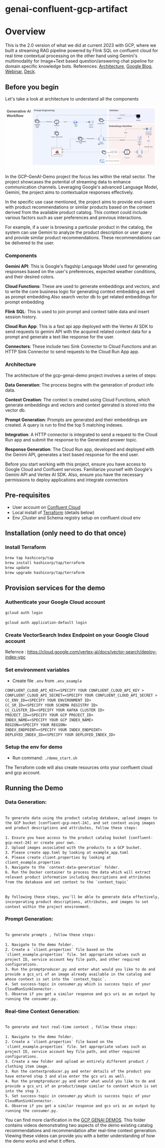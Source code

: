 # genai-confluent-gcp-artifact
# Overview

This is the 2.0 version of what we did at current 2023 with GCP, where we built a streaming RAG pipeline powered by Flink SQL on confluent cloud for real time contextual processing on the other hand using Gemini's multimodality for Image+Text based question/answering chat pipeline for domain specific knowledge bots. References: [Architecture](https://lucid.app/lucidchart/ce1acdc5-08d1-4f26-88fb-f75c435331bc/edit?referringApp=google+drive&beaconFlowId=728bd107b5478196&invitationId=inv_ec0df969-af71-42e8-8b97-7040187b9dd9&page=hIEhqJj~tzIJ#), [Google Blog](https://cloud.google.com/blog/topics/partners/confluent-brings-real-time-capabilities-to-google-cloud-gen-ai), [Webinar](https://event.on24.com/wcc/r/4513309/FECC83DA71BA6716B67A5CF262D9C6B0), [Deck](https://docs.google.com/presentation/d/1enlFaFB9ft4893Y07pW2fi5cw1LvJyctG9l8w3Y0qKI/edit#slide=id.g23d1fe316c8_0_3960).

## Before you begin
Let's take a look at architecture to understand all the components

![image](docs/arc.png)

In the GCP-GenAI-Demo project the focus lies within the retail sector. The project showcases the potential of streaming data to enhance communication channels. Leveraging Google's advanced Language Model, Gemini, the project aims to contextualize responses effectively.

In the specific use case mentioned, the project aims to provide end-users with product recommendations or similar products based on the context derived from the available product catalog. This context could include various factors such as user preferences and previous interactions.

For example, if a user is browsing a particular product in the catalog, the system can use Gemini to analyze the product description or user query and provide similar product recommendations. These recommendations can be delivered to the user.


### Components
**Gemini API**: This is Google's flagship Language Model used for generating responses based on the user's preferences, expected weather conditions, and their desired colors.

**Cloud Functions**: These are used to generate embeddings and vectors, and to write the core business logic for generating context embedding as well as prompt embedding.Also search vector db to get related embeddings for prompt embedding

**Flink SQL**: This is used to join prompt and context table data and insert session history.

**Cloud Run App**: This is a fast api app deployed with the Vertex AI SDK to send requests to gemini API with the acquired related context data for a prompt and generate a text like response for the user.

**Connectors**: These include two Sink Connector to Cloud Functions and an HTTP Sink Connector to send requests to the Cloud Run App app.


### Architecture
The architecture of the gcp-genai-demo project involves a series of steps:

**Data Generation**: The process begins with the generation of product info data.

**Context Creation**: The context is created using Cloud Functions, which generate embeddings and vectors and context genrated is stored into the vector db.

**Prompt Generation**: Prompts are generated and their embeddings are created. A query is run to find the top 5 matching indexes.

**Integration**: A HTTP connector is integrated to send a request to the Cloud Run app and submit the response to the Generated answer topic.

**Response Generation**: The Cloud Run app, developed and deployed with the Gemini API, generates a text based response for the end user.

Before you start working with this project, ensure you have access to Google Cloud and Confluent services. Familiarize yourself with Google's Gemini API and Vertex AI SDK. Also, ensure you have the necessary permissions to deploy applications and integrate connectors


## Pre-requisites
- User account on [Confluent Cloud](https://www.confluent.io/confluent-cloud/tryfree)
- Local install of [Terraform](https://www.terraform.io) (details below)
- Env ,Cluster and Schema registry setup on confluent cloud env

## Installation (only need to do that once)

### Install Terraform
```
brew tap hashicorp/tap
brew install hashicorp/tap/terraform
brew update
brew upgrade hashicorp/tap/terraform
```

## Provision services for the demo

### Authenticate your Google Cloud account
```
gcloud auth login

gcloud auth application-default login  

```

### Create VectorSearch Index Endpoint on your Google Cloud account
Refernce : https://cloud.google.com/vertex-ai/docs/vector-search/deploy-index-vpc


### Set environment variables
- Create file `.env` from `.env_example`
```
CONFLUENT_CLOUD_API_KEY=<SPECIFY YOUR CONFLUENT_CLOUD_API_KEY >
CONFLUENT_CLOUD_API_SECRET=<SPECIFY YOUR CONFLUENT_CLOUD_API_SECRET >
CC_ENV_ID=<SPECIFY YOUR ENVIRONMENT ID>
CC_SR_ID=<SPECIFY YOUR SCHEMA REGISTRY ID>
CC_CLUSTER_ID=<SPECIFY YOUR KAFKA CLUSTER ID>
PROJECT_ID=<SPECIFY YOUR GCP PROJECT_ID>
INDEX_NAME=<SPECIFY YOUR GCP INDEX_NAME>
REGION=<SPECIFY YOUR REGION>
INDEX_ENDPOINT=<SPECIFY YOUR INDEX_ENDPOINT>
DEPLOYED_INDEX_ID=<SPECIFY YOUR DEPLOYED_INDEX_ID>
```

### Setup the env for demo 
- Run command: `./demo_start.sh`

The Terraform code will also create resources onto your confluent cloud and gcp account.


## Running the Demo

### Data Generation:
```

To generate data using the product catalog database, upload images to the GCP bucket [confluent-gcp-next-24], and set context using images and product descriptions and attributes, follow these steps:

1. Ensure you have access to the product catalog bucket [confluent-gcp-next-24] or create your own.
2. Upload images associated with the products to a GCP bucket.
3. Please create app.toml by looking at example_app.toml
4. Please create client.properties by looking at client_example.properties
5. Navigate to the `context-data-generation` folder.
6. Run the Docker container to process the data which will extract relevant product information including descriptions and attributes from the database and set context to the `context_topic`


By following these steps, you'll be able to generate data effectively, incorporating product descriptions, attributes, and images to set context within the project environment.

```


### Prompt Generation:
```

To generate prompts , follow these steps:

1. Navigate to the demo folder.
2. Create a `client.properties` file based on the `client_example.properties` file. Set appropriate values such as project ID, service account key file path, and other required configurations.
3. Run the promptproducer.py and enter what would you like to do and provide a gcs_uri of an image already available in the catalog and whose context is set into the `context_topic`.
4. Set success-topic in consumer.py which is success topic of your CloudRunSinkConnector.
5. Observe if you get a similar response and gcs uri as an output by running the consumer.py.

```

### Real-time Context Generation:
```

To generate and test real-time context , follow these steps:

1. Navigate to the demo folder.
2. Create a `client.properties` file based on the `client_example.properties` file. Set appropriate values such as project ID, service account key file path, and other required configurations.
3. Create a new folder and upload an entirely different product / clothing item image. 
3. Run the contextproducer.py and enter details of the product you have entered step 3 and also enter the gcs uri as well.
4. Run the promptproducer.py and enter what would you like to do and provide a gcs_uri of an product/image similar to context which is set into the step 3.
5. Set success-topic in consumer.py which is success topic of your CloudRunSinkConnector.
6. Observe if you get a similar response and gcs uri as an output by running the consumer.py.

```


You can find more clarification in the [GCP GENAI DEMOS](https://drive.google.com/drive/folders/14rtObgvO0tyXwpdA3-RFzeRfLQ3vvdVn?usp=drive_link). This folder contains videos demonstrating two aspects of the demo existing catalog recommendations and recommendation after real-time context generation. Viewing these videos can provide you with a better understanding of how the demo works and what it offers.